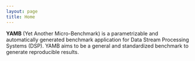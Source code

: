 ```yaml
---
layout: page
title: Home
---
```


**YAMB** (Yet Another Micro-Benchmark) is a parametrizable and automatically generated benchmark
 application for Data Stream Processing Systems (DSP). YAMB aims to be a general and standardized
 benchmark to generate reproducible results.